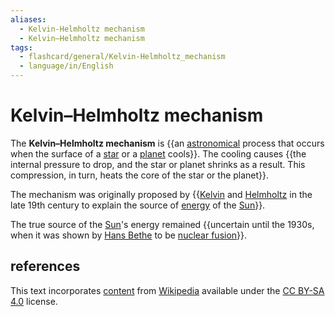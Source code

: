 ```yaml
---
aliases:
  - Kelvin-Helmholtz mechanism
  - Kelvin–Helmholtz mechanism
tags:
  - flashcard/general/Kelvin-Helmholtz_mechanism
  - language/in/English
---
```


# Kelvin–Helmholtz mechanism

The __Kelvin–Helmholtz mechanism__ is {{an [astronomical](astronomy.md) process that occurs when the surface of a [star](star.md) or a [planet](planet.md) cools}}. The cooling causes {{the internal pressure to drop, and the star or planet shrinks as a result. This compression, in turn, heats the core of the star or the planet}}.

The mechanism was originally proposed by {{[Kelvin](Lord%20Kelvin.md) and [Helmholtz](Hermann%20von%20Helmholtz.md) in the late 19th century to explain the source of [energy](energy.md) of the [Sun](Sun.md)}}.

The true source of the [Sun](Sun.md)'s energy remained {{uncertain until the 1930s, when it was shown by [Hans Bethe](Hans%20Bethe.md) to be [nuclear fusion](nuclear%20fusion.md)}}.

## references

This text incorporates [content](https://en.wikipedia.org/wiki/Kelvin–Helmholtz_mechanism) from [Wikipedia](Wikipedia.md) available under the [CC BY-SA 4.0](https://creativecommons.org/licenses/by-sa/4.0/) license.
